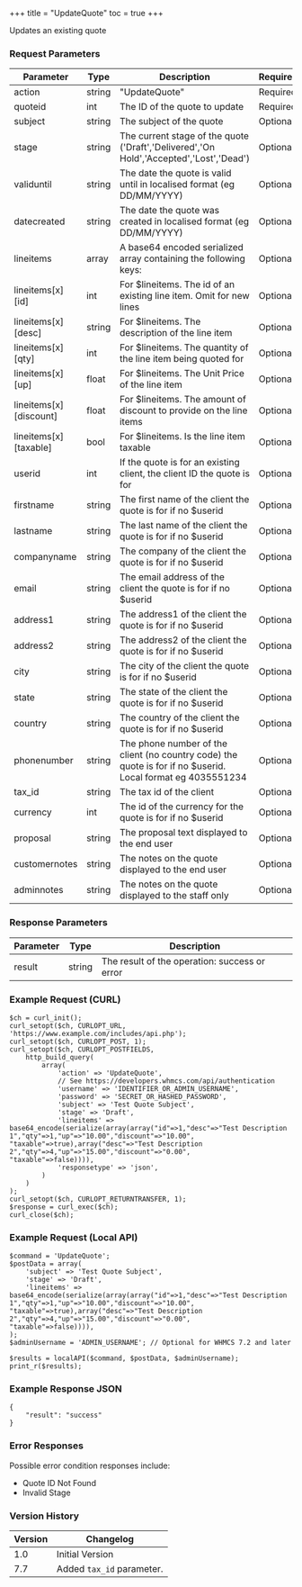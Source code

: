 +++
title = "UpdateQuote"
toc = true
+++

Updates an existing quote

### Request Parameters

| Parameter | Type | Description | Required |
| --------- | ---- | ----------- | -------- |
| action | string | "UpdateQuote" | Required |
| quoteid | int | The ID of the quote to update | Required |
| subject | string | The subject of the quote | Optional |
| stage | string | The current stage of the quote ('Draft','Delivered','On Hold','Accepted','Lost','Dead') | Optional |
| validuntil | string | The date the quote is valid until in localised format (eg DD/MM/YYYY) | Optional |
| datecreated | string | The date the quote was created in localised format (eg DD/MM/YYYY) | Optional |
| lineitems | array | A base64 encoded serialized array containing the following keys: | Optional |
| lineitems[x][id] | int | For $lineitems. The id of an existing line item. Omit for new lines | Optional |
| lineitems[x][desc] | string | For $lineitems. The description of the line item | Optional |
| lineitems[x][qty] | int | For $lineitems. The quantity of the line item being quoted for | Optional |
| lineitems[x][up] | float | For $lineitems. The Unit Price of the line item | Optional |
| lineitems[x][discount] | float | For $lineitems. The amount of discount to provide on the line items | Optional |
| lineitems[x][taxable] | bool | For $lineitems. Is the line item taxable | Optional |
| userid | int | If the quote is for an existing client, the client ID the quote is for | Optional |
| firstname | string | The first name of the client the quote is for if no $userid | Optional |
| lastname | string | The last name of the client the quote is for if no $userid | Optional |
| companyname | string | The company of the client the quote is for if no $userid | Optional |
| email | string | The email address of the client the quote is for if no $userid | Optional |
| address1 | string | The address1 of the client the quote is for if no $userid | Optional |
| address2 | string | The address2 of the client the quote is for if no $userid | Optional |
| city | string | The city of the client the quote is for if no $userid | Optional |
| state | string | The state of the client the quote is for if no $userid | Optional |
| country | string | The country of the client the quote is for if no $userid | Optional |
| phonenumber | string | The phone number of the client (no country code) the quote is for if no $userid. Local format eg 4035551234 | Optional |
| tax_id | string | The tax id of the client | Optional |
| currency | int | The id of the currency for the quote is for if no $userid | Optional |
| proposal | string | The proposal text displayed to the end user | Optional |
| customernotes | string | The notes on the quote displayed to the end user | Optional |
| adminnotes | string | The notes on the quote displayed to the staff only | Optional |

### Response Parameters

| Parameter | Type | Description |
| --------- | ---- | ----------- |
| result | string | The result of the operation: success or error |


### Example Request (CURL)

```
$ch = curl_init();
curl_setopt($ch, CURLOPT_URL, 'https://www.example.com/includes/api.php');
curl_setopt($ch, CURLOPT_POST, 1);
curl_setopt($ch, CURLOPT_POSTFIELDS,
    http_build_query(
        array(
            'action' => 'UpdateQuote',
            // See https://developers.whmcs.com/api/authentication
            'username' => 'IDENTIFIER_OR_ADMIN_USERNAME',
            'password' => 'SECRET_OR_HASHED_PASSWORD',
            'subject' => 'Test Quote Subject',
            'stage' => 'Draft',
            'lineitems' => base64_encode(serialize(array(array("id"=>1,"desc"=>"Test Description 1","qty"=>1,"up"=>"10.00","discount"=>"10.00",
"taxable"=>true),array("desc"=>"Test Description 2","qty"=>4,"up"=>"15.00","discount"=>"0.00",
"taxable"=>false)))),
            'responsetype' => 'json',
        )
    )
);
curl_setopt($ch, CURLOPT_RETURNTRANSFER, 1);
$response = curl_exec($ch);
curl_close($ch);
```


### Example Request (Local API)

```
$command = 'UpdateQuote';
$postData = array(
    'subject' => 'Test Quote Subject',
    'stage' => 'Draft',
    'lineitems' => base64_encode(serialize(array(array("id"=>1,"desc"=>"Test Description 1","qty"=>1,"up"=>"10.00","discount"=>"10.00",
"taxable"=>true),array("desc"=>"Test Description 2","qty"=>4,"up"=>"15.00","discount"=>"0.00",
"taxable"=>false)))),
);
$adminUsername = 'ADMIN_USERNAME'; // Optional for WHMCS 7.2 and later

$results = localAPI($command, $postData, $adminUsername);
print_r($results);
```


### Example Response JSON

```
{
    "result": "success"
}
```


### Error Responses

Possible error condition responses include:

* Quote ID Not Found
* Invalid Stage


### Version History

| Version | Changelog |
| ------- | --------- |
| 1.0 | Initial Version |
| 7.7 | Added `tax_id` parameter. |
